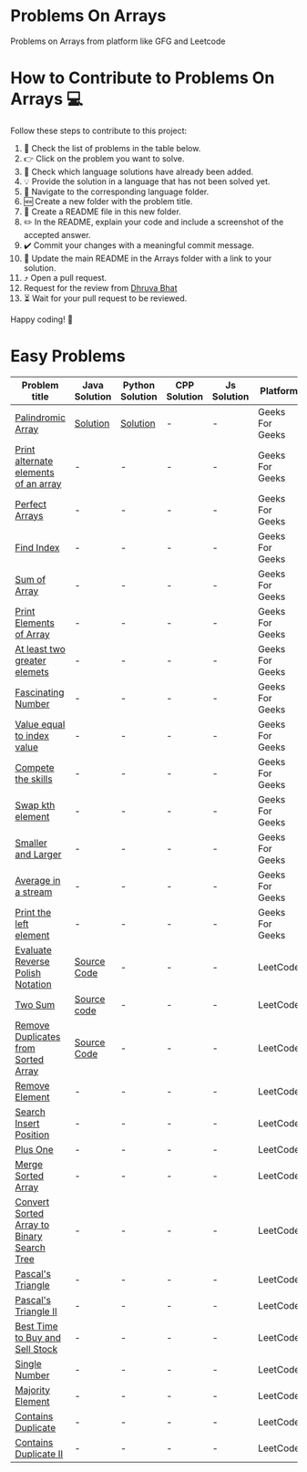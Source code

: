 # Problems On Arrays 
 Problems on Arrays from platform like GFG and Leetcode
# How to Contribute to Problems On Arrays :computer:

Follow these steps to contribute to this project:

1. :mag_right: Check the list of problems in the table below.
2. :point_right: Click on the problem you want to solve.
3. :eyes: Check which language solutions have already been added.
4. :bulb: Provide the solution in a language that has not been solved yet.
5. :file_folder: Navigate to the corresponding language folder.
6. :new: Create a new folder with the problem title.
7. :memo: Create a README file in this new folder.
8. :pencil2: In the README, explain your code and include a screenshot of the accepted answer.
9. :heavy_check_mark: Commit your changes with a meaningful commit message.
10. :link: Update the main README in the Arrays folder with a link to your solution.
11. :arrow_heading_up: Open a pull request.
12. Request for the review from [Dhruva Bhat](https://github.com/dhruvabhat24)
13. :hourglass_flowing_sand: Wait for your pull request to be reviewed.

Happy coding! :rocket:

<p align="center">
  <h1>Easy Problems</h1>
</p>

| Problem title | Java Solution | Python Solution | CPP Solution | Js Solution |  Platform  |
| ------------- | ------------- | --------------- | ------------ | ----------- |  ----------- |
| [Palindromic Array](https://www.geeksforgeeks.org/problems/palindromic-array-1587115620/1?page=1&category=Arrays&difficulty=School,Easy&sortBy=difficulty)  |    [Solution](https://github.com/Lets-code-with-us/DSA-Cracker-/blob/main/Arrays/Java/Palindromic%20Array/Palindromic%20Array.java)           | [Solution](https://www.geeksforgeeks.org/problems/palindromic-array-1587115620/1?page=1&category=Arrays&difficulty=School,Easy&sortBy=difficulty)              |   -    |   -  |  Geeks For  Geeks  |
|  [Print alternate elements of an array](https://www.geeksforgeeks.org/problems/print-alternate-elements-of-an-array/1?page=1&category=Arrays&difficulty=School,Basic,Easy&sortBy=difficulty)           |   -            |      -           |        -      |     -        |    Geeks For Geeks       |
|  [Perfect Arrays](https://www.geeksforgeeks.org/problems/perfect-arrays4645/1?page=1&category=Arrays&sortBy=difficulty)             |       -        |        -         |      -        |       -      |  Geeks For Geeks         |
| [Find Index](https://www.geeksforgeeks.org/problems/find-index4752/1?page=1&category=Arrays&sortBy=difficulty)   |   -     |      -       |   -  |   -  |   Geeks For Geeks        |
|  [Sum of Array](https://www.geeksforgeeks.org/problems/sum-of-array2326/1?page=1&category=Arrays&sortBy=difficulty)             |      -         |       -          |       -       |    -         |   Geeks For Geeks        |
|   [Print Elements of Array](https://www.geeksforgeeks.org/problems/print-elements-of-array4910/1?page=1&category=Arrays&sortBy=difficulty)            |      -         |       -          |       -       |    -         |   Geeks For Geeks        |
|     [At least two greater elemets](https://www.geeksforgeeks.org/problems/at-least-two-greater-elements4625/1?page=1&category=Arrays&sortBy=difficulty)          |      -         |       -          |       -       |    -         |   Geeks For Geeks        |
|   [Fascinating Number](https://www.geeksforgeeks.org/problems/fascinating-number3751/1?page=1&category=Arrays&sortBy=difficulty)            |      -         |       -          |       -       |    -         |   Geeks For Geeks        |
|   [Value equal to index value](https://www.geeksforgeeks.org/problems/value-equal-to-index-value1330/1?page=1&category=Arrays&sortBy=difficulty)            |      -         |       -          |       -       |    -         |   Geeks For Geeks        |
|   [Compete the skills](https://www.geeksforgeeks.org/problems/compete-the-skills5807/1?page=1&category=Arrays&sortBy=difficulty)            |      -         |       -          |       -       |    -         |   Geeks For Geeks        |
|   [Swap kth element](https://www.geeksforgeeks.org/problems/swap-kth-elements5500/1?page=1&category=Arrays&sortBy=difficulty)               |      -         |       -          |       -       |    -         |   Geeks For Geeks        |
|   [Smaller and Larger](https://www.geeksforgeeks.org/problems/smaller-and-larger4005/1?page=1&category=Arrays&sortBy=difficulty)            |      -         |       -          |       -       |    -         |   Geeks For Geeks        |
|    [Average in a stream](https://www.geeksforgeeks.org/problems/average4856/1?page=1&category=Arrays&sortBy=difficulty)           |      -         |       -          |       -       |    -         |   Geeks For Geeks        |
|   [Print the left element](https://www.geeksforgeeks.org/problems/print-the-left-element2009/1?page=1&category=Arrays&sortBy=difficulty)            |      -         |       -          |       -       |    -         |   Geeks For Geeks        |
|  [Evaluate Reverse Polish Notation](https://leetcode.com/problems/evaluate-reverse-polish-notation/description/?envType=daily-question&envId=2024-01-30)             |      [Source Code](https://github.com/dhruvabhat24/DSA-Cracker-/tree/main/Arrays/Java/Evaluate%20Reverse%20Polish%20Notation)         |       -          |       -       |    -         |   LeetCode        |
|  [Two Sum](https://leetcode.com/problems/two-sum/description/)             | [Source code](https://github.com/dhruvabhat24/DSA-Cracker-/tree/main/Arrays/Java/Two%20Sum) |       -          |       -       |    -         |   LeetCode        |
|  [Remove Duplicates from Sorted Array](https://leetcode.com/problems/remove-duplicates-from-sorted-array/description/)             |  [Source Code](https://github.com/dhruvabhat24/DSA-Cracker-/tree/main/Arrays/Java/Remove%20Duplicates%20from%20Sorted%20Array)  |       -          |       -       |    -         |   LeetCode        |
|  [Remove Element](https://leetcode.com/problems/remove-element/description/)             |      -         |       -          |       -       |    -         |   LeetCode        |
| [Search Insert Position](https://leetcode.com/problems/search-insert-position/description/)              |      -         |       -          |       -       |    -         |   LeetCode        |
| [Plus One](https://leetcode.com/problems/plus-one/description/)              |      -         |       -          |       -       |    -         |   LeetCode        |
| [Merge Sorted Array](https://leetcode.com/problems/merge-sorted-array/description/)              |      -         |       -          |       -       |    -         |   LeetCode        |
| [Convert Sorted Array to Binary Search Tree](https://leetcode.com/problems/convert-sorted-array-to-binary-search-tree/description/)              |      -         |       -          |       -       |    -         |   LeetCode        |
|  [Pascal's Triangle](https://leetcode.com/problems/pascals-triangle/description/)             |      -         |       -          |       -       |    -         |   LeetCode        |
| [Pascal's Triangle II](https://leetcode.com/problems/pascals-triangle-ii/description/)              |      -         |       -          |       -       |    -         |   LeetCode        |
| [Best Time to Buy and Sell Stock](https://leetcode.com/problems/best-time-to-buy-and-sell-stock/description/)              |      -         |       -          |       -       |    -         |   LeetCode        |
|  [Single Number](https://leetcode.com/problems/single-number/description/)             |      -         |       -          |       -       |    -         |   LeetCode        |
| [Majority Element](https://leetcode.com/problems/majority-element/description/)              |      -         |       -          |       -       |    -         |   LeetCode        |
|  [Contains Duplicate](https://leetcode.com/problems/contains-duplicate/description/)             |      -         |       -          |       -       |    -         |   LeetCode        |
| [Contains Duplicate II](https://leetcode.com/problems/contains-duplicate-ii/description/)              |      -         |       -          |       -       |    -         |   LeetCode        |
<!-- >
|               |      -         |       -          |       -       |    -         |   Geeks For Geeks        |
|               |      -         |       -          |       -       |    -         |   Geeks For Geeks        |
|               |      -         |       -          |       -       |    -         |   Geeks For Geeks        |
|               |      -         |       -          |       -       |    -         |   Geeks For Geeks        |
|               |      -         |       -          |       -       |    -         |   Geeks For Geeks        |
|               |      -         |       -          |       -       |    -         |   Geeks For Geeks        |
|               |      -         |       -          |       -       |    -         |   Geeks For Geeks        |
|               |      -         |       -          |       -       |    -         |   Geeks For Geeks        |
|               |      -         |       -          |       -       |    -         |   Geeks For Geeks        |
|               |      -         |       -          |       -       |    -         |   Geeks For Geeks        |
|               |      -         |       -          |       -       |    -         |   Geeks For Geeks        |
-- >
